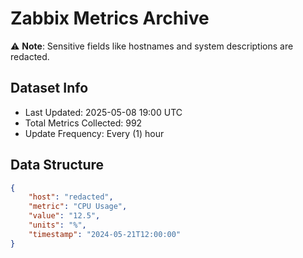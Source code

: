 # Zabbix Metrics Archive

⚠️ **Note**: Sensitive fields like hostnames and system descriptions are redacted.

## Dataset Info
- Last Updated: 2025-05-08 19:00 UTC
- Total Metrics Collected: 992
- Update Frequency: Every (1) hour

## Data Structure
```json
{
    "host": "redacted",
    "metric": "CPU Usage",
    "value": "12.5",
    "units": "%",
    "timestamp": "2024-05-21T12:00:00"
}
```
